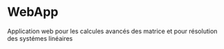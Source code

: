 # WebApp
Application web pour les calcules avancés des matrice et pour résolution des systémes  linéaires
